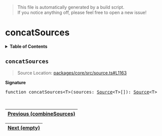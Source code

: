 > This file is automatically generated by a build script.<br>If you notice anything off, please feel free to open a new issue!

# concatSources

<details><summary><b>Table of Contents</b></summary><br>

1. [<code>concatSources</code>](#concatSources)</details>

## <a name="concatSources"></a><code>concatSources</code>

> Source Location: [packages\/core\/src\/source.ts#L1163](..\/..\/packages\/core\/src\/source.ts#L1163)

<b>Signature</b>

<pre>function concatSources&lt;T&gt;(sources: <a href="00-Source.md#Source-Interface">Source</a>&lt;T&gt;[]): <a href="00-Source.md#Source-Interface">Source</a>&lt;T&gt;</pre><br>

| [Previous \(combineSources\)](07-combineSources.md#readme) |
| --- |

<div align="right">

| [Next \(empty\)](09-empty.md#readme) |
| --- |
</div>
